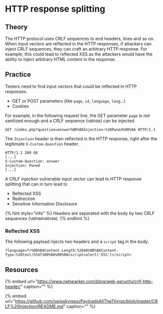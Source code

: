 # HTTP response splitting

## Theory

The HTTP protocol uses CRLF sequences to end headers, lines and so on. When input vectors are reflected in the HTTP responses, if attackers can inject CRLF sequences, they can craft an arbitrary HTTP response. For example, this could lead to reflected XSS as the attackers would have the ability to inject arbitrary HTML content in the response.

## Practice

Testers need to find input vectors that could be reflected in HTTP responses.

* GET or POST parameters \(like `page`, `id`, `language`, `lang`...\)
* Cookies

For example, in the following request line, the GET parameter `page` is not sanitized enough and a CRLF sequence \(`%0D%0A`\) can be injected.

```http
GET /index.php?question=answer%0D%0AInjection:%20Pwned%0D%0A HTTP/1.1
```

The `Injection` header is then reflected in the HTTP response, right after the legitimate `X-Custom-Question` header.

```http
HTTP/1.1 200 OK
[...]
X-Custom-Question: answer
Injection: Pwned
[...]
```

A CRLF injection vulnerable input vector can lead to HTTP response splitting that can in turn lead to

* Reflected XSS
* Redirection
* Sensitive Information Disclosure

{% hint style="info" %}
Headers are separated with the body by two CRLF sequences \(`%0D%0A%0D%0A`\).
{% endhint %}

### Reflected XSS

The following payload injects two headers and a `script` tag in the body.

```text
?language=fr%0D%0AContent-Length:%2040%0D%0AContent-Type:%20text/html%0D%0A%0D%0A<script>alert('XSS')</script>
```

## Resources

{% embed url="https://www.netsparker.com/blog/web-security/crlf-http-header/" caption="" %}

{% embed url="https://github.com/swisskyrepo/PayloadsAllTheThings/blob/master/CRLF%20Injection/README.md" caption="" %}

